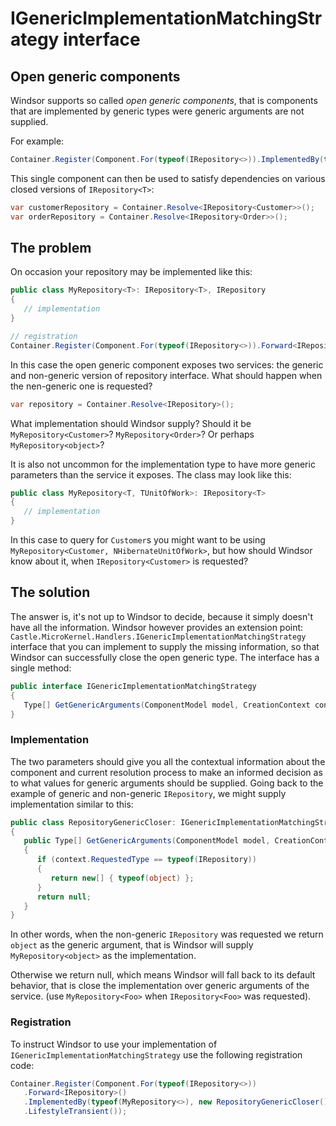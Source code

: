 # IGenericImplementationMatchingStrategy interface

## Open generic components

Windsor supports so called *open generic components*, that is components that are implemented by generic types were
generic arguments are not supplied.

For example:

```csharp
Container.Register(Component.For(typeof(IRepository<>)).ImplementedBy(typeof(MyRepository<>)).LifestyleTransient());
```

This single component can then be used to satisfy dependencies on various closed versions of `IRepository<T>`:

```csharp
var customerRepository = Container.Resolve<IRepository<Customer>>();
var orderRepository = Container.Resolve<IRepository<Order>>();
```

## The problem

On occasion your repository may be implemented like this:

```csharp
public class MyRepository<T>: IRepository<T>, IRepository
{
   // implementation
}

// registration
Container.Register(Component.For(typeof(IRepository<>)).Forward<IRepository>().ImplementedBy(typeof(MyRepository<>)).LifestyleTransient());
```

In this case the open generic component exposes two services: the generic and non-generic version of repository
interface. What should happen when the nen-generic one is requested?

```csharp
var repository = Container.Resolve<IRepository>();
```

What implementation should Windsor supply? Should it be `MyRepository<Customer>`? `MyRepository<Order>`? Or perhaps
`MyRepository<object>`?

It is also not uncommon for the implementation type to have more generic parameters than the service it exposes. The
class may look like this:

```csharp
public class MyRepository<T, TUnitOfWork>: IRepository<T>
{
   // implementation
}
```

In this case to query for `Customer`s you might want to be using `MyRepository<Customer, NHibernateUnitOfWork>`, but how
should Windsor know about it, when `IRepository<Customer>` is requested?

## The solution

The answer is, it's not up to Windsor to decide, because it simply doesn't have all the information. Windsor however
provides an extension point: `Castle.MicroKernel.Handlers.IGenericImplementationMatchingStrategy` interface that you can
implement to supply the missing information, so that Windsor can successfully close the open generic type. The interface
has a single method:

```csharp
public interface IGenericImplementationMatchingStrategy
{
   Type[] GetGenericArguments(ComponentModel model, CreationContext context);
}
```

### Implementation

The two parameters should give you all the contextual information about the component and current resolution process to
make an informed decision as to what values for generic arguments should be supplied. Going back to the example of
generic and non-generic `IRepository`, we might supply implementation similar to this:

```csharp
public class RepositoryGenericCloser: IGenericImplementationMatchingStrategy
{
   public Type[] GetGenericArguments(ComponentModel model, CreationContext context)
   {
      if (context.RequestedType == typeof(IRepository))
      {
         return new[] { typeof(object) };
      }
      return null;
   }
}
```

In other words, when the non-generic `IRepository` was requested we return `object` as the generic argument, that is
Windsor will supply `MyRepository<object>` as the implementation.

Otherwise we return null, which means Windsor will fall back to its default behavior, that is close the implementation
over generic arguments of the service. (use `MyRepository<Foo>` when `IRepository<Foo>` was requested).

### Registration

To instruct Windsor to use your implementation of `IGenericImplementationMatchingStrategy` use the following
registration code:

```csharp
Container.Register(Component.For(typeof(IRepository<>))
   .Forward<IRepository>()
   .ImplementedBy(typeof(MyRepository<>), new RepositoryGenericCloser())
   .LifestyleTransient());
```